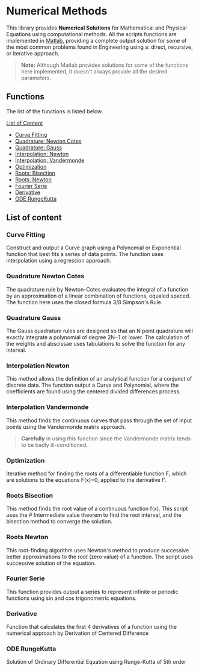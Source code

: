 # Numerical Methods

This library provides **Numerical Solutions** for Mathematical and Physical Equations using computational methods.
All the scripts functions are implemented in [Matlab](https://www.mathworks.com/), providing a complete output solution for some of the most common problems found in Engineering using a: direct, recursive, or iterative approach.

> **Note:** Although Matlab provides solutions for some of the functions here implemented, it doesn't always provide all the desired parameters.

## Functions

The list of the functions is listed below.

[List of Content](#list-of-content)
- [Curve Fitting](#curve-fitting)
- [Quadrature: Newton Cotes](#quadrature-newton-cotes)
- [Quadrature: Gauss](#quadrature-gauss)
- [Interpolation: Newton](#interpolation-newton)
- [Interpolation: Vandermonde](#interpolation-vandermonde)
- [Optimization](#optimization)
- [Roots: Bisection](#roots-bisection)
- [Roots: Newton](#roots-newton)
- [Fourier Serie](#fourier-serie)
- [Derivative](#derivative)
- [ODE RungeKutta](#ode-rungekutta)


## List of content


### Curve Fitting
Construct and output a Curve graph using a Polynomial or Exponential function that best fits a series of data points. The function uses interpolation using a regression approach.


### Quadrature Newton Cotes
The quadrature rule by Newton-Cotes evaluates the integral of a function by an approximation of a linear combination of functions, equaled spaced. The function here uses the closed formula 3/8 Simpson's Rule.


### Quadrature Gauss
The Gauss quadrature rules are designed so that an N point quadrature will exactly integrate a polynomial of degree 2N−1 or lower. The calculation of the weights and abscissae uses tabulations to solve the function for any interval.


### Interpolation Newton
This method allows the definition of an analytical function for a conjunct of discrete data. The function output a Curve and Polynomial, where the coefficients are found using the centered divided differences process.


### Interpolation Vandermonde
This method finds the continuous curves that pass through the set of input points using the Vandermonde matrix approach. 
>**Carefully** in using this function since the Vandermonde matrix tends to be badly ill-conditioned.


### Optimization
Iterative method for finding the roots of a differentiable function F, which are solutions to the equations F(x)=0, applied to the derivative f'.


### Roots Bisection
This method finds the root value of a continuous function f(x). This script uses the # Intermediate value theorem to find the root interval, and the bisection method to converge the solution.


### Roots Newton
This root-finding algorithm uses Newton's method to produce successive better approximations to the root (zero value) of a function. The script uses successive solution of the equation.


### Fourier Serie
This function provides output a series to represent infinite or periodic functions using sin and cos trigonometric equations.


### Derivative
Function that calculates the first 4 derivatives of a function using the numerical approach by Derivation of Centered Difference


### ODE RungeKutta
Solution of Ordinary Differential Equation using Runge-Kutta of 5th order
